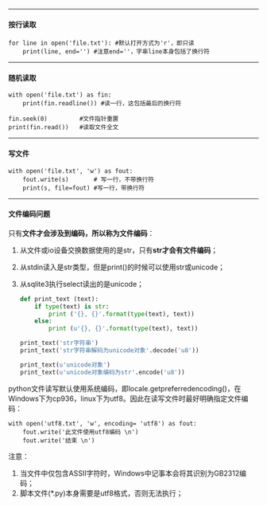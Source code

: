 

---
#### 按行读取
```
for line in open('file.txt'): #默认打开方式为'r'，即只读
    print(line, end='') #注意end=''，字串line本身包括了换行符
```

---
#### 随机读取
```
with open('file.txt') as fin:
    print(fin.readline()) #读一行，这包括最后的换行符

fin.seek(0)         #文件指针重置
print(fin.read())   #读取文件全文
```

---
#### 写文件
```
with open('file.txt', 'w') as fout:
    fout.write(s)       # 写一行，不带换行符
    print(s, file=fout) #写一行，带换行符
```

---
#### 文件编码问题

只有**文件才会涉及到编码，所以称为文件编码**：

1. 从文件或io设备交换数据使用的是str，只有**str才会有文件编码**；

2. 从stdin读入是str类型，但是print()的时候可以使用str或unicode；

3. 从sqlite3执行select读出的是unicode；

   ```python
   def print_text (text):
       if type(text) is str:
           print ('{}, {}'.format(type(text), text))
       else:
           print (u'{}, {}'.format(type(text), text))
   
   print_text('str字符串')
   print_text('str字符串解码为unicode对象'.decode('u8'))
   
   print_text(u'unicode对象')
   print_text(u'unicode对象编码为str'.encode('u8'))
   ```

   

python文件读写默认使用系统编码，即locale.getpreferredencoding()，在Windows下为cp936，linux下为utf8。因此在读写文件时最好明确指定文件编码：

```
with open('utf8.txt', 'w', encoding= 'utf8') as fout:
    fout.write('此文件使用utf8编码 \n')
    fout.write('结束 \n')
```

注意：
1. 当文件中仅包含ASSII字符时，Windows中记事本会将其识别为GB2312编码；
2. 脚本文件(*.py)本身需要是utf8格式，否则无法执行；